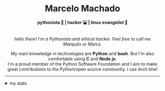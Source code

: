 <h1 align="center"> Marcelo Machado </h1> <!-- <img src="https://tryhackme-badges.s3.amazonaws.com/mmaachado.png" alt="TryHackMe"> -->
    
<div align="center">
<b>pythonista 🐍 | hacker 💻 | linux evangelist 🐧</b>
<br>
<br>

<i>hello there! I'm a Pythonista and ethical hacker. Feel free to call me Marquês or Marcs.</i>

<p>

My main knowledge in technologies are **Python** and **bash**. But I'm also comfortable using **C** and **Node.js**. <br/>
I'm a proud member of the Python Software Foundation and I aim to make great contributions to the Python/open source community. I use Arch btw!
</p>

</div>

---

<details closed>    
<summary>my stats</summary>

<!--START_SECTION:waka-->
**I'm an Early 🐤** 

```text
🌞 Morning    57 commits     ███░░░░░░░░░░░░░░░░░░░░░░   14.88% 
🌆 Daytime    165 commits    ██████████░░░░░░░░░░░░░░░   43.08% 
🌃 Evening    150 commits    █████████░░░░░░░░░░░░░░░░   39.16% 
🌙 Night      11 commits     ░░░░░░░░░░░░░░░░░░░░░░░░░   2.87%

```


📊 **This Week I Spent My Time On** 

```text
⌚︎ Time Zone: America/Sao_Paulo

💬 Programming Languages: 
Markdown                 5 hrs 5 mins        ██████████████████░░░░░░░   71.82% 
JavaScript               56 mins             ███░░░░░░░░░░░░░░░░░░░░░░   13.39% 
CSS                      33 mins             ██░░░░░░░░░░░░░░░░░░░░░░░   7.81% 
Python                   21 mins             █░░░░░░░░░░░░░░░░░░░░░░░░   4.99% 
jsonc                    3 mins              ░░░░░░░░░░░░░░░░░░░░░░░░░   0.92%

🔥 Editors: 
Obsidian                 5 hrs 5 mins        ██████████████████░░░░░░░   71.82% 
VS Code                  1 hr 51 mins        ██████░░░░░░░░░░░░░░░░░░░   26.19% 
Zed                      8 mins              ░░░░░░░░░░░░░░░░░░░░░░░░░   1.99%

💻 Operating System: 
Windows                  6 hrs 38 mins       ███████████████████████░░   93.72% 
Linux                    26 mins             █░░░░░░░░░░░░░░░░░░░░░░░░   6.28%

```


 Last Updated on 16/10/2025
<!--END_SECTION:waka-->

<!-- <div>
        <a target="_blank" rel="noopener noreferrer" href="https://github.com/mmaachado?tab=repositories"><img src="https://github-readme-stats.vercel.app/api/top-langs/?username=mmaachado&hide=html,css,swift,ruby&langs_count=6&hide_border=true&layout=compact&show_icons=true&line_height=10&theme=transparent&title_color=4a86d1&custom_title=favourite%20languages"
       alt="most used languages" align="right"></a>
     <a target="_blank" rel="noopener noreferrer" href="https://wakatime.com/@mmachado"><img width="400rem" src="https://github-readme-stats.vercel.app/api/wakatime?username=mmachado&theme=transparent&hide_border=true&hide=markdown,html,css,text,other,yaml,json,prolog,dart,docker,xml,gitconfig,TSQL&hide_title=true&line_height=50&langs_count=4&layout=default" alt="wakatime stats" align="left" /></a> 
        

</div>

 <img src="https://raw.githubusercontent.com/MicaelliMedeiros/micaellimedeiros/master/image/computer-illustration.png" min-width="400px" max-width="400px" width="400px" align="right" alt="computer-illustration.png"> -->
<!-- [![Buy me a coffee](https://img.shields.io/badge/Buy%20Me%20a%20Coffee-ffdd00?style=for-the-badge&logo=buy-me-a-coffee&logoColor=black)](https://www.buymeacoffee.com/anticodingclub) -->

</details>
